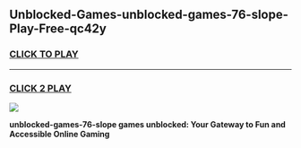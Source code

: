 
## Unblocked-Games-unblocked-games-76-slope-Play-Free-qc42y
<h3>
<a href="https://premium76.site?title=unblocked-games-76-slope&ref=23A">CLICK TO PLAY</a></h3>
<hr>

<h3>
<a href="https://premium76.site?title=unblocked-games-76-slope&ref=23A">CLICK 2 PLAY</a>
  
</h3>

<a href="https://premium76.site?title=unblocked-games-76-slope&ref=23A"><img src="https://clearcache.store/games.png"></a>


**unblocked-games-76-slope games unblocked: Your Gateway to Fun and Accessible Online Gaming**
